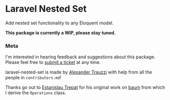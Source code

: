 # Laravel Nested Set

Add nested set functionality to any Eloquent model.

**This package is currently a WIP, please stay tuned.**


### Meta

I'm interested in hearing feedback and suggestions about this package.  Please feel free to [submit a ticket](https://github.com/atrauzzi/laravel-nested-set/issues) at any time.

laravel-nested-set is made by [Alexander Trauzzi](http://goo.gl/QabWv) with help from all the people in `contributors.md`!

Thanks go out to [Estanislau Trepat](https://github.com/etrepat) for his original work on [baum](https://github.com/etrepat/baum) from which I derive the `Operations` class.
